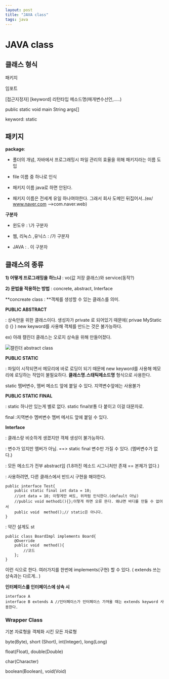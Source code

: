```yaml
---
layout: post
title: "JAVA class"
tags: java
---
```

# JAVA class


## 클래스 형식

패키지

임포트

[접근지정자] [keyword] 리턴타입 메소드명(매개변수선언,.....)

public 			static			void		main		String args[]

keyword: static



## 패키지

**package**:

- 폴더의 개념, 자바에서 프로그래밍시 파일 관리의 효율을 위해 패키지라는 이름 도입

- file 이름 중 하나로 인식

- 패키지 이름 java로 하면 안된다.
- 패키지 이름은 전세계 유일 하나여야한다. 그래서 회사 도메인 뒤집어서..(ex/ www.naver.com -->com.naver.web)



**구분자**

- 윈도우 : \가 구분자

- 웹, 리눅스 ,유닉스 : /가 구분자

- JAVA : . 이 구분자



## 클래스의 종류

**1) 어떻게 프로그래밍을 하느냐** : vo(값 저장 클래스)와 service(동작?)

**2) 문법을 적용하는 방법** : concrete, abstract, Interface

**concreate class : **객체를 생성할 수 있는 클래스를 의미.



**PUBLIC ABSTRACT**

: 상속만을 위한 클래스이다. 생성자가 private 로 되어있기 때문에( privae MyStatic () {} ) new keyword를 사용해 객체를 만드는 것은 불가능하다.

ex) 아래 캘린더 클래스는 오로지 상속을 위해 만들어졌다.

![캘린더 abstract class](https://user-images.githubusercontent.com/37058233/93461349-9c4fcf80-f91f-11ea-8cc4-a31bf7732175.PNG)



**PUBLIC STATIC**

: 파일이 시작되면서 메모리에 바로 로딩이 되기 때문에 new keyword를 사용해 메모리에 로딩하는 작업이 불필요하다. **클래스명.스태틱메소드명** 형식으로 사용한다.

static 멤버변수, 멤버 메소드 앞에 붙일 수 있다. 지역변수앞에는 사용불가



**PUBLIC STATIC FINAL**

: static 하나만 있는게 별로 없다. static final보통 다 붙이고 이걸 대문자로.

final :지역변수 멤버변수 멤버 메서드 앞에 붙일 수 있다.



**Interface**

: 클래스랑 비슷하게 생겼지만 객체 생성이 불가능하다.

: 변수가 있지만 멤버가 아님. ==> static final 변수만 가질 수 있다. (멤버변수가 없다.)

: 모든 메소드가 전부 abstract임 (1.8까진 메소드 시그니처만 존재 == 본체가 없다.)

: 사용하려면, 다른 클래스에서 반드시 구현을 해야한다.

```
public interface Test{
	public static final int data = 10;
	//int data = 10; 이렇게만 써도, 위처럼 인식한다.(default 아님)
	//public void method1(){};이렇게 하면 오류 뜬다. 왜냐면 바디를 만들 수 없어서
	public void  method();// static은 아니다.
}
```

: 약간 설계도 st

```
public class BoardImpl implements Board{
	@Override
	public void  method(){
		//코드
	};
}
```

이런 식으로 한다. 여러가지를 한번에 implements(구현) 할 수 있다. ( extends 쓰는 상속과는 다르게.. )



**인터페이스를 인터페이스에 상속 시**

```
interface A
interface B extends A //인터페이스가 인터페이스 가져올 때는 extends keyword 사용한다.
```



### Wrapper Class

기본 자료형을 객체화 시킨 모든 자료형

byte(Byte), short (Short), int(Integer), long(Long)

float(Float), double(Double)

char(Character)

boolean(Boolean), void(Void)
